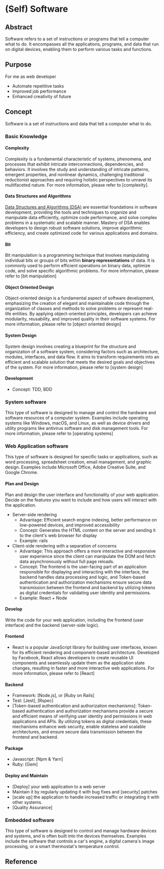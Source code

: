# (Self) Software

## Abstract

Software refers to a set of instructions or programs that tell a computer what to do. It encompasses all the applications, programs, and data that run on digital devices, enabling them to perform various tasks and functions.

## Purpose

For me as web developer
* Automate repetitive tasks
* Improved job performance
* Enhanced creativity of future

## Concept

Software is a set of instructions and data that tell a computer what to do.

### Basic Knowledge

#### Complexity

Complexity is a fundamental characteristic of systems, phenomena, and processes that exhibit intricate interconnections, dependencies, and behaviors. It involves the study and understanding of intricate patterns, emergent properties, and nonlinear dynamics, challenging traditional reductionist approaches and requiring holistic perspectives to unravel its multifaceted nature. For more information, please refer to [complexity].

#### Data Structures and Algorithms

[Data Structures and Algorithms (DSA)](/blog/software/dsa/main) are essential foundations in software development, providing the tools and techniques to organize and manipulate data efficiently, optimize code performance, and solve complex problems in a systematic and scalable manner. Mastery of DSA enables developers to design robust software solutions, improve algorithmic efficiency, and create optimized code for various applications and domains.

#### Bit

Bit manipulation is a programming technique that involves manipulating individual bits or groups of bits within **binary representations** of data. It is commonly used to perform efficient operations on binary data, optimize code, and solve specific algorithmic problems. For more information, please refer to [bit manipulation]

#### Object Oriented Design

Object-oriented design is a fundamental aspect of software development, emphasizing the creation of elegant and maintainable code through the organization of classes and methods to solve problems or represent real-life entities. By applying object-oriented principles, developers can achieve modularity, reusability, and improved quality in their software systems. For more information, please refer to [object oriented design]

#### System Design

System design involves creating a blueprint for the structure and organization of a software system, considering factors such as architecture, modules, interfaces, and data flow. It aims to transform requirements into an efficient and scalable solution that meets the desired goals and objectives of the system. For more information, please refer to [system design]

#### Development

* Concept: TDD, BDD

### System software

This type of software is designed to manage and control the hardware and software resources of a computer system. Examples include operating systems like Windows, macOS, and Linux, as well as device drivers and utility programs like antivirus software and disk management tools. For more information, please refer to [operating systems]

### Web Application software

This type of software is designed for specific tasks or applications, such as word processing, spreadsheet creation, email management, and graphic design. Examples include Microsoft Office, Adobe Creative Suite, and Google Chrome.
    
#### Plan and Design

Plan and design the user interface and functionality of your web application. Decide on the features you want to include and how users will interact with the application.
* Server-side rendering
  * Advantage: Efficient search engine indexing, better performance on low-powered devices, and improved accessibility
  * Concept: Generates the HTML content on the server and sending it to the client's web browser for display
  * Example: rails
* Client-side rendering with a separation of concerns
  * Advantage: This approach offers a more interactive and responsive user experience since the client can manipulate the DOM and fetch data asynchronously without full page reloads.
  * Concept: The frontend is the user-facing part of an application responsible for displaying and interacting with the interface, the backend handles data processing and logic, and Token-based authentication and authorization mechanisms ensure secure data transmission between the frontend and backend by utilizing tokens as digital credentials for validating user identity and permissions.
  * Example: React + Node

#### Develop

Write the code for your web application, including the frontend (user interface) and the backend (server-side logic).

#### Frontend

* React is a popular JavaScript library for building user interfaces, known for its efficient rendering and component-based architecture. Developed by Facebook, React allows developers to create reusable UI components and seamlessly update them as the application state changes, resulting in faster and more interactive web applications. For more information, please refer to [React]

#### Backend

* Framework: [Node.js], or [Ruby on Rails]
* Test: [Jest], [Rspec]
* [Token-based authentication and authorization mechanisms]: Token-based authentication and authorization mechanisms provide a secure and efficient means of verifying user identity and permissions in web applications and APIs. By utilizing tokens as digital credentials, these mechanisms enhance web security, enable stateless and scalable architectures, and ensure secure data transmission between the frontend and backend.

#### Package

* Javascript: [Npm & Yarn]
* Ruby: [Gem]

#### Deploy and Maintain

* [Deploy] your web application to a web server
* Maintain it by regularly updating it with bug fixes and [security] patches
* [scale up] the application to handle increased traffic or integrating it with other systems.
* [Quality Assurance]

### Embedded software

This type of software is designed to control and manage hardware devices and systems, and is often built into the devices themselves. Examples include the software that controls a car's engine, a digital camera's image processing, or a smart thermostat's temperature control.

## Reference
